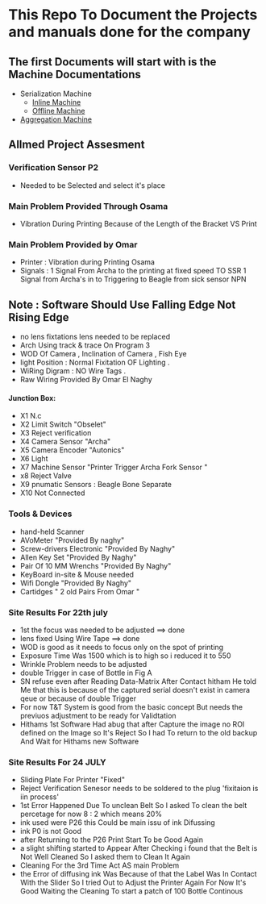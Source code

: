 # This Repo To Document the Projects and manuals done for the company
## The first Documents will start with is the Machine Documentations
- Serialization Machine
  - [Inline Machine](/md-files/inline.md)
  - [Offline Machine](/md-files/offline.md)
- [Aggregation Machine](/md-files/Aggregation.md)

## Allmed Project Assesment
### Verification Sensor P2
- Needed to be Selected and select it's place
### Main Problem Provided Through Osama
  - Vibration During Printing Because of the Length of the Bracket VS Print
### Main Problem Provided by Omar
-  Printer : Vibration during Printing Osama
-  Signals : 1 Signal From Archa to the printing at fixed speed  TO SSR
              1 Signal from Archa's in to Triggering to Beagle from sick sensor NPN
## Note : Software Should Use Falling Edge Not Rising Edge
-  no lens fixtations lens needed to be replaced
-  Arch Using track & trace On Program 3
-  WOD Of Camera , Inclination of Camera , Fish Eye
-  light Position : Normal Fixitation OF Lighting .  
- WiRing Digram : NO Wire Tags .
-  Raw Wiring Provided By Omar El Naghy
 #### Junction Box:
 - X1 N.c
 - X2 Limit Switch "Obselet"
 - X3 Reject verification
 - X4 Camera Sensor "Archa"
 - X5 Camera Encoder "Autonics"
 - X6 Light
 - X7 Machine Sensor "Printer Trigger Archa Fork Sensor  "
 - x8 Reject Valve
 - X9 pnumatic Sensors : Beagle Bone Separate
- X10 Not Connected


### Tools & Devices
- hand-held Scanner
- AVoMeter "Provided By naghy"
- Screw-drivers Electronic "Provided By Naghy"
- Allen Key Set "Provided By Naghy"
- Pair Of 10 MM Wrenchs "Provided By Naghy"
- KeyBoard in-site & Mouse needed
- Wifi Dongle "Provided By Naghy"
- Cartidges " 2 old Pairs From Omar "
### Site Results For 22th july 
- 1st the focus was needed to be adjusted ==> done 
- lens fixed Using Wire Tape ==> done 
- WOD is good as it needs to focus only on the spot of printing 
- Exposure Time Was 1500 which is to high so i reduced it to 550
- Wrinkle Problem needs to be adjusted 
- double Trigger in case of Bottle in Fig A 
- SN refuse even after Reading Data-Matrix After Contact hitham He told Me that this is because of the captured serial doesn't exist in camera qeue or because of double Trigger 
- For now T&T System is good from the basic concept But needs the previuos adjustment to be ready for Validtation 
- Hithams 1st Software Had abug that after Capture the image no ROI defined on the Image so It's Reject So I had To return to the old backup And Wait for Hithams new Software
### Site Results For 24 JULY
- Sliding Plate For Printer "Fixed"
- Reject Verification Senesor needs to be soldered to the plug 'fixitaion is iin process'
- 1st Error Happened Due To unclean Belt So I asked To clean the belt percetage for now 8 : 2 which means 20%
- ink used were P26 this Could be main issu of ink Difussing
- ink P0 is not Good
- after Returning to the P26 Print Start To be Good Again
- a slight shifting started to Appear After Checking i found that the Belt is Not Well Cleaned So I asked them to Clean It Again
- Cleaning For the 3rd Time Act AS main Problem
- the Error of diffusing ink Was Because of that the Label Was In Contact With the Slider So I tried Out to Adjust the Printer Again For Now It's Good Waiting the Cleaning To start a patch of 100 Bottle Continous  